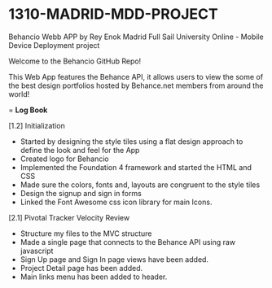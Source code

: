 1310-MADRID-MDD-PROJECT
=======================

Behancio Webb APP by Rey Enok Madrid
Full Sail University Online - Mobile Device Deployment project


Welcome to the Behancio GitHub Repo!

This Web App features the Behance API, it allows users to view the some of the best design portfolios hosted by Behance.net members from around the world!


=
**Log Book**

[1.2] Initialization
- Started by designing the style tiles using a flat design approach to define the look and feel for the App
- Created logo for Behancio
- Implemented the Foundation 4 framework and started the HTML and CSS
- Made sure the colors, fonts and, layouts are congruent to the style tiles
- Design the signup and sign in forms
- Linked the Font Awesome css icon library for main Icons.

[2.1] Pivotal Tracker Velocity Review
- Structure my files to the MVC structure
- Made a single page that connects to the Behance API using raw javascript
- Sign Up page and Sign In page views have been added.
- Project Detail page has been added.
- Main links menu has been added to header.
